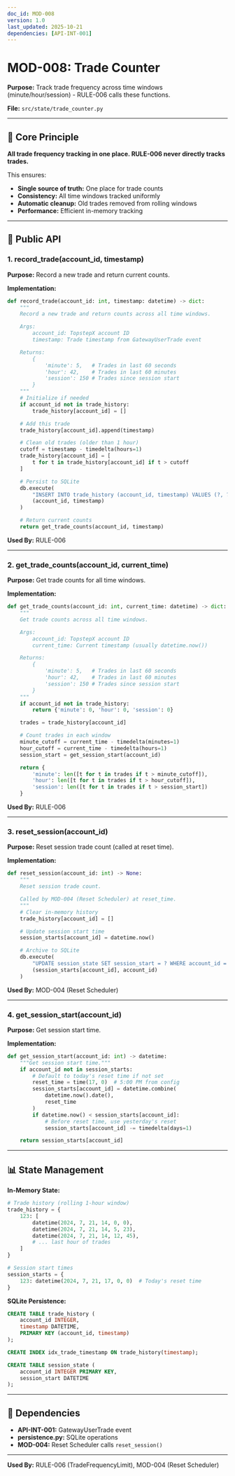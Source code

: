 ```yaml
---
doc_id: MOD-008
version: 1.0
last_updated: 2025-10-21
dependencies: [API-INT-001]
---
```


# MOD-008: Trade Counter

**Purpose:** Track trade frequency across time windows (minute/hour/session) - RULE-006 calls these functions.

**File:** `src/state/trade_counter.py`

---

## 🎯 Core Principle

**All trade frequency tracking in one place. RULE-006 never directly tracks trades.**

This ensures:
- **Single source of truth:** One place for trade counts
- **Consistency:** All time windows tracked uniformly
- **Automatic cleanup:** Old trades removed from rolling windows
- **Performance:** Efficient in-memory tracking

---

## 🔧 Public API

### **1. record_trade(account_id, timestamp)**
**Purpose:** Record a new trade and return current counts.

**Implementation:**
```python
def record_trade(account_id: int, timestamp: datetime) -> dict:
    """
    Record a new trade and return counts across all time windows.

    Args:
        account_id: TopstepX account ID
        timestamp: Trade timestamp from GatewayUserTrade event

    Returns:
        {
            'minute': 5,   # Trades in last 60 seconds
            'hour': 42,    # Trades in last 60 minutes
            'session': 150 # Trades since session start
        }
    """
    # Initialize if needed
    if account_id not in trade_history:
        trade_history[account_id] = []

    # Add this trade
    trade_history[account_id].append(timestamp)

    # Clean old trades (older than 1 hour)
    cutoff = timestamp - timedelta(hours=1)
    trade_history[account_id] = [
        t for t in trade_history[account_id] if t > cutoff
    ]

    # Persist to SQLite
    db.execute(
        "INSERT INTO trade_history (account_id, timestamp) VALUES (?, ?)",
        (account_id, timestamp)
    )

    # Return current counts
    return get_trade_counts(account_id, timestamp)
```

**Used By:** RULE-006

---

### **2. get_trade_counts(account_id, current_time)**
**Purpose:** Get trade counts for all time windows.

**Implementation:**
```python
def get_trade_counts(account_id: int, current_time: datetime) -> dict:
    """
    Get trade counts across all time windows.

    Args:
        account_id: TopstepX account ID
        current_time: Current timestamp (usually datetime.now())

    Returns:
        {
            'minute': 5,   # Trades in last 60 seconds
            'hour': 42,    # Trades in last 60 minutes
            'session': 150 # Trades since session start
        }
    """
    if account_id not in trade_history:
        return {'minute': 0, 'hour': 0, 'session': 0}

    trades = trade_history[account_id]

    # Count trades in each window
    minute_cutoff = current_time - timedelta(minutes=1)
    hour_cutoff = current_time - timedelta(hours=1)
    session_start = get_session_start(account_id)

    return {
        'minute': len([t for t in trades if t > minute_cutoff]),
        'hour': len([t for t in trades if t > hour_cutoff]),
        'session': len([t for t in trades if t > session_start])
    }
```

**Used By:** RULE-006

---

### **3. reset_session(account_id)**
**Purpose:** Reset session trade count (called at reset time).

**Implementation:**
```python
def reset_session(account_id: int) -> None:
    """
    Reset session trade count.

    Called by MOD-004 (Reset Scheduler) at reset_time.
    """
    # Clear in-memory history
    trade_history[account_id] = []

    # Update session start time
    session_starts[account_id] = datetime.now()

    # Archive to SQLite
    db.execute(
        "UPDATE session_state SET session_start = ? WHERE account_id = ?",
        (session_starts[account_id], account_id)
    )
```

**Used By:** MOD-004 (Reset Scheduler)

---

### **4. get_session_start(account_id)**
**Purpose:** Get session start time.

**Implementation:**
```python
def get_session_start(account_id: int) -> datetime:
    """Get session start time."""
    if account_id not in session_starts:
        # Default to today's reset time if not set
        reset_time = time(17, 0)  # 5:00 PM from config
        session_starts[account_id] = datetime.combine(
            datetime.now().date(),
            reset_time
        )
        if datetime.now() < session_starts[account_id]:
            # Before reset time, use yesterday's reset
            session_starts[account_id] -= timedelta(days=1)

    return session_starts[account_id]
```

---

## 📊 State Management

**In-Memory State:**
```python
# Trade history (rolling 1-hour window)
trade_history = {
    123: [
        datetime(2024, 7, 21, 14, 0, 0),
        datetime(2024, 7, 21, 14, 5, 23),
        datetime(2024, 7, 21, 14, 12, 45),
        # ... last hour of trades
    ]
}

# Session start times
session_starts = {
    123: datetime(2024, 7, 21, 17, 0, 0)  # Today's reset time
}
```

**SQLite Persistence:**
```sql
CREATE TABLE trade_history (
    account_id INTEGER,
    timestamp DATETIME,
    PRIMARY KEY (account_id, timestamp)
);

CREATE INDEX idx_trade_timestamp ON trade_history(timestamp);

CREATE TABLE session_state (
    account_id INTEGER PRIMARY KEY,
    session_start DATETIME
);
```

---

## 🔗 Dependencies

- **API-INT-001:** GatewayUserTrade event
- **persistence.py:** SQLite operations
- **MOD-004:** Reset Scheduler calls `reset_session()`

---

**Used By:** RULE-006 (TradeFrequencyLimit), MOD-004 (Reset Scheduler)
